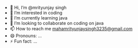 - 👋 Hi, I’m @mrityunjay singh
- 👀 I’m interested in coding
- 🌱 I’m currently learning java
- 💞️ I’m looking to collaborate on coding on java
- 📫 How to reach me mahamrityunjaysingh3235@gmail.com
- 😄 Pronouns: ...
- ⚡ Fun fact: ...

<!---
titan-pro-4/titan-pro-4 is a ✨ special ✨ repository because its `README.md` (this file) appears on your GitHub profile.
You can click the Preview link to take a look at your changes.
--->

